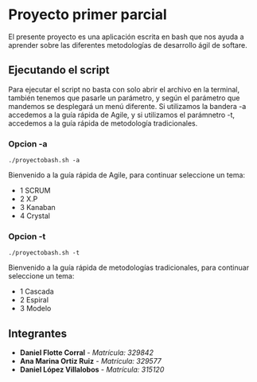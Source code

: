 # Proyecto primer parcial

El presente proyecto es una aplicación escrita en bash que nos ayuda a aprender sobre las diferentes metodologías de desarrollo ágil de softare.

## Ejecutando el script

Para ejecutar el script no basta con solo abrir el archivo en la terminal, también tenemos que pasarle un parámetro, y según el parámetro que mandemos se desplegará un menú diferente. Si utilizamos la bandera -a accedemos a la guía rápida de Agile, y si utilizamos el parámnetro -t, accedemos a la guía rápida de metodología tradicionales.

### Opcion -a

```
./proyectobash.sh -a
```

Bienvenido a la guía rápida de Agile, para continuar seleccione un tema:

* 1 SCRUM
* 2 X.P
* 3 Kanaban
* 4 Crystal

### Opcion -t

```
./proyectobash.sh -t
```

Bienvenido a la guía rápida de metodologías tradicionales, para continuar seleccione un tema:

* 1 Cascada
* 2 Espiral
* 3 Modelo 

## Integrantes

* **Daniel Flotte Corral** - *Matrícula: 329842*
* **Ana Marina Ortiz Ruiz** - *Matrícula: 329577*
* **Daniel López Villalobos** - *Matrícula: 315120*